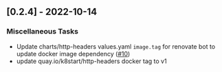 ## [0.2.4] - 2022-10-14

### Miscellaneous Tasks

- Update charts/http-headers values.yaml `image.tag` for renovate bot to update docker image dependency ([#10](https://github.com/bukowa/charts/issues/10))
- update quay.io/k8start/http-headers docker tag to v1

<!-- generated by git-cliff -->
